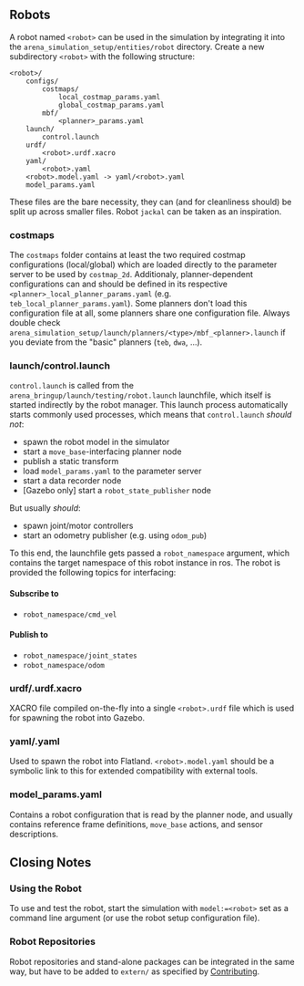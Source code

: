 ## Robots
A robot named `<robot>` can be used in the simulation by integrating it into the `arena_simulation_setup/entities/robot` directory. Create a new subdirectory `<robot>` with the following structure:

```
<robot>/
    configs/
        costmaps/
            local_costmap_params.yaml
            global_costmap_params.yaml
        mbf/
            <planner>_params.yaml
    launch/
        control.launch
    urdf/
        <robot>.urdf.xacro
    yaml/
        <robot>.yaml
    <robot>.model.yaml -> yaml/<robot>.yaml
    model_params.yaml
```

These files are the bare necessity, they can (and for cleanliness should) be split up across smaller files. Robot `jackal` can be taken as an inspiration.

### costmaps
The `costmaps` folder contains at least the two required costmap configurations (local/global) which are loaded directly to the parameter server to be used by `costmap_2d`.
Additionaly, planner-dependent configurations can and should be defined in its respective `<planner>_local_planner_params.yaml` (e.g. `teb_local_planner_params.yaml`). Some planners don't load this configuration file at all, some planners share one configuration file. Always double check `arena_simulation_setup/launch/planners/<type>/mbf_<planner>.launch` if you deviate from the "basic" planners (`teb`, `dwa`, ...).

### launch/control.launch

`control.launch` is called from the `arena_bringup/launch/testing/robot.launch` launchfile, which itself is started indirectly by the robot manager. This launch process automatically starts commonly used processes, which means that `control.launch` _should not_:
- spawn the robot model in the simulator
- start a `move_base`-interfacing planner node
- publish a static transform
- load `model_params.yaml` to the parameter server
- start a data recorder node
- [Gazebo only] start a `robot_state_publisher` node

But usually _should_:
- spawn joint/motor controllers
- start an odometry publisher (e.g. using `odom_pub`)

To this end, the launchfile gets passed a `robot_namespace` argument, which contains the target namespace of this robot instance in ros. The robot is provided the following topics for interfacing:

#### Subscribe to
- `robot_namespace/cmd_vel`

#### Publish to
- `robot_namespace/joint_states`
- `robot_namespace/odom`

### urdf/<robot>.urdf.xacro

XACRO file compiled on-the-fly into a single `<robot>.urdf` file which is used for spawning the robot into Gazebo.

### yaml/<robot>.yaml

Used to spawn the robot into Flatland. `<robot>.model.yaml` should be a symbolic link to this for extended compatibility with external tools.

### model_params.yaml

Contains a robot configuration that is read by the planner node, and usually contains reference frame definitions, `move_base` actions, and sensor descriptions.

## Closing Notes

### Using the Robot
To use and test the robot, start the simulation with `model:=<robot>` set as a command line argument (or use the robot setup configuration file).

### Robot Repositories
Robot repositories and stand-alone packages can be integrated in the same way, but have to be added to `extern/` as specified by [Contributing](/docs/contribute.md).
